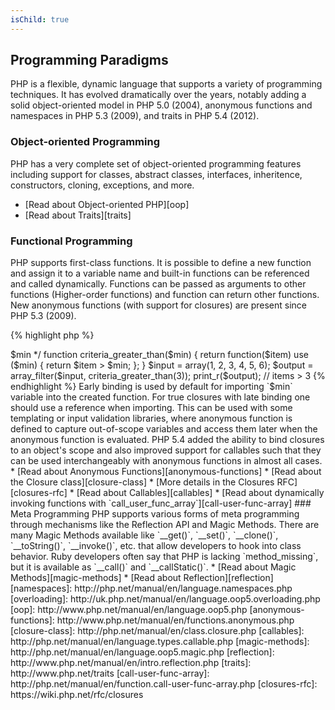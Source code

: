 ```yaml
---
isChild: true
---
```


## Programming Paradigms

PHP is a flexible, dynamic language that supports a variety of programming techniques. It has evolved dramatically over
the years, notably adding a solid object-oriented model in PHP 5.0 (2004), anonymous functions and namespaces in PHP
5.3 (2009), and traits in PHP 5.4 (2012).

### Object-oriented Programming

PHP has a very complete set of object-oriented programming features including support for classes, abstract classes,
interfaces, inheritence, constructors, cloning, exceptions, and more.

* [Read about Object-oriented PHP][oop]
* [Read about Traits][traits]

### Functional Programming

PHP supports first-class functions. It is possible to define a new function and assign it to a variable name and built-in functions
can be referenced and called dynamically. Functions can be passed as arguments to other functions (Higher-order functions) and function
can return other functions. New anonymous functions (with support for closures) are present since PHP 5.3 (2009).

{% highlight php %}
<?php
/**
 * Takes two single variable functions f and g, and creates a new function f∘g
 */
function combine($f, $g)
{
    return function($x) use ($f, $g)
    {
        return $f($g($x));
    };
}

// Define a new function x+1 and assign it to a variable
$plus_one = function($x)
{
    return $x+1;
};

// Assign resulting function of combining x+1 and built-in sin(x)
// Resulting function is mathematically the same as sin(x)+1
$sin_plus_one = combine($plus_one, "sin");

// Evaluate for x equals Pi, should be 1
print $sin_plus_one(M_PI);{% endhighlight %}
{% endhighlight %}

The most common usage of higher-order functions like `combine` above is when implementing the strategy pattern. Built-in `array_filter` function asks both
for the input array (data) and a function (strategy, callback) used as a filter criteria on each array item.

Closures may be used to cross the variable scope without using any global variables. In the following example we have a function able
to return a single criteria function out of the family of functions, and then put it in use with `array_filter`:

{% highlight php %}
<?php
/**
 * Creates an anonymous criteria function accepting items > $min
 */
function criteria_greater_than($min)
{
    return function($item) use ($min)
    {
        return $item > $min;
    };
}

$input = array(1, 2, 3, 4, 5, 6);
$output = array_filter($input, criteria_greater_than(3));

print_r($output); // items > 3
{% endhighlight %}

Early binding is used by default for importing `$min` variable into the created function. For true closures with late binding one should use
a reference when importing. This can be used with some templating or input validation libraries, where anonymous function is defined to capture
out-of-scope variables and access them later when the anonymous function is evaluated.

PHP 5.4 added the ability to bind closures to an object's scope and also improved support for callables such that they
can be used interchangeably with anonymous functions in almost all cases.

* [Read about Anonymous Functions][anonymous-functions]
* [Read about the Closure class][closure-class]
* [More details in the Closures RFC][closures-rfc]
* [Read about Callables][callables]
* [Read about dynamically invoking functions with `call_user_func_array`][call-user-func-array]

### Meta Programming

PHP supports various forms of meta programming through mechanisms like the Reflection API and Magic Methods. There are
many Magic Methods available like `__get()`, `__set()`, `__clone()`, `__toString()`, `__invoke()`, etc. that allow
developers to hook into class behavior. Ruby developers often say that PHP is lacking `method_missing`, but it is
available as `__call()` and `__callStatic()`.

* [Read about Magic Methods][magic-methods]
* [Read about Reflection][reflection]

[namespaces]: http://php.net/manual/en/language.namespaces.php
[overloading]: http://uk.php.net/manual/en/language.oop5.overloading.php
[oop]: http://www.php.net/manual/en/language.oop5.php
[anonymous-functions]: http://www.php.net/manual/en/functions.anonymous.php
[closure-class]: http://php.net/manual/en/class.closure.php
[callables]: http://php.net/manual/en/language.types.callable.php
[magic-methods]: http://php.net/manual/en/language.oop5.magic.php
[reflection]: http://www.php.net/manual/en/intro.reflection.php
[traits]: http://www.php.net/traits
[call-user-func-array]: http://php.net/manual/en/function.call-user-func-array.php
[closures-rfc]: https://wiki.php.net/rfc/closures
